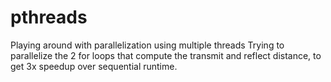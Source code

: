 # pthreads
Playing around with parallelization using multiple threads
Trying to parallelize the 2 for loops that compute the transmit and reflect distance, to get 3x speedup over sequential runtime.
